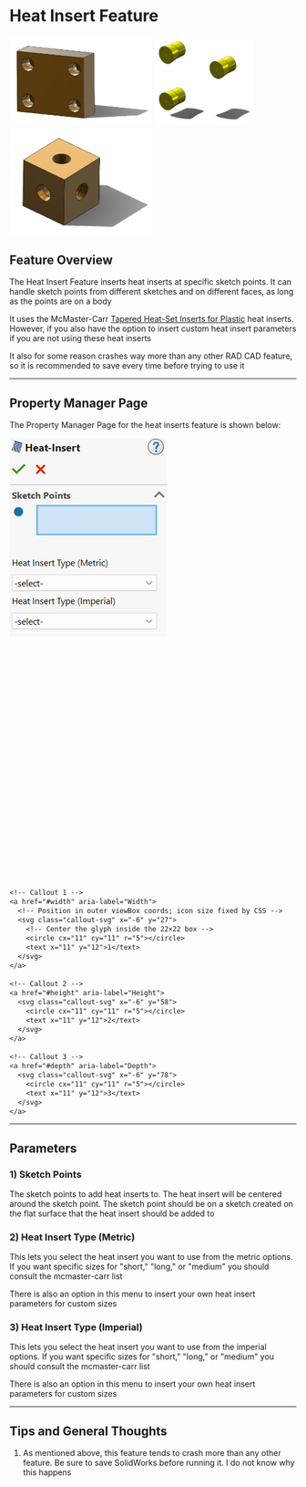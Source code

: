 # Heat Insert Feature

<p align="left">
  <img src="../demo-images/heat1.png" width="250">
  <img src="../demo-images/heat2.png" width="175">
  <img src="../demo-images/heat3.png" width="250">
</p>

## Feature Overview

The Heat Insert Feature inserts heat inserts at specific sketch points. It can handle sketch points from different sketches and on different faces, as long as the points are on a body

It uses the McMaster-Carr [Tapered Heat-Set Inserts for Plastic](https://www.mcmaster.com/products/inserts/threaded-insert-type~heat-set/tapered-heat-set-inserts-for-plastic-7/) heat inserts. However, if you also have the option to insert custom heat insert parameters if you are not using these heat inserts

It also for some reason crashes way more than any other RAD CAD feature, so it is recommended to save every time before trying to use it

---

## Property Manager Page

The Property Manager Page for the heat inserts feature is shown below:

<div class="image-annot"
     style="
            --image-max-width: 235px;
            --overlay-width: 500px;
            --callout-stroke: 2px;           /* outline thickness */
            --callout-size: 22px;            /* icon box size */
            --callout-font-size: 8px;       /* number size */
            --callout-stroke-color: red;     /* default circle color */
            --callout-text-color: red;       /* default number color */
            --callout-stroke-hover: blue;    /* hover circle color */
            --callout-text-hover: blue;">    <!-- hover number color -->
  <img src="../images/heat-insert-pmp.png" alt="Heat insert cross section">

  <!-- Outer overlay: scalable and centered -->
  <svg viewBox="0 0 120 100" preserveAspectRatio="xMidYMid meet" aria-hidden="true">

    <!-- Callout 1 -->
    <a href="#width" aria-label="Width">
      <!-- Position in outer viewBox coords; icon size fixed by CSS -->
      <svg class="callout-svg" x="-6" y="27">
        <!-- Center the glyph inside the 22×22 box -->
        <circle cx="11" cy="11" r="5"></circle>
        <text x="11" y="12">1</text>
      </svg>
    </a>

    <!-- Callout 2 -->
    <a href="#height" aria-label="Height">
      <svg class="callout-svg" x="-6" y="58">
        <circle cx="11" cy="11" r="5"></circle>
        <text x="11" y="12">2</text>
      </svg>
    </a>

    <!-- Callout 3 -->
    <a href="#depth" aria-label="Depth">
      <svg class="callout-svg" x="-6" y="78">
        <circle cx="11" cy="11" r="5"></circle>
        <text x="11" y="12">3</text>
      </svg>
    </a>

  </svg>
</div>

---

## Parameters

### <a id="width"></a>1) Sketch Points

The sketch points to add heat inserts to. The heat insert will be centered around the sketch point. The sketch point should be on a sketch created on the flat surface that the heat insert should be added to

### <a id="height"></a>2) Heat Insert Type (Metric)
This lets you select the heat insert you want to use from the metric options. If you want specific sizes for "short," "long," or "medium" you should consult the mcmaster-carr list

There is also an option in this menu to insert your own heat insert parameters for custom sizes

### <a id="depth"></a>3) Heat Insert Type (Imperial)
This lets you select the heat insert you want to use from the imperial options. If you want specific sizes for "short," "long," or "medium" you should consult the mcmaster-carr list

There is also an option in this menu to insert your own heat insert parameters for custom sizes

---

## Tips and General Thoughts

1. As mentioned above, this feature tends to crash more than any other feature. Be sure to save SolidWorks before running it. I do not know why this happens

